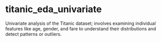 # titanic_eda_univariate
Univariate analysis of the Titanic dataset; involves examining individual features like age, gender, and fare to understand their distributions and detect patterns or outliers.
